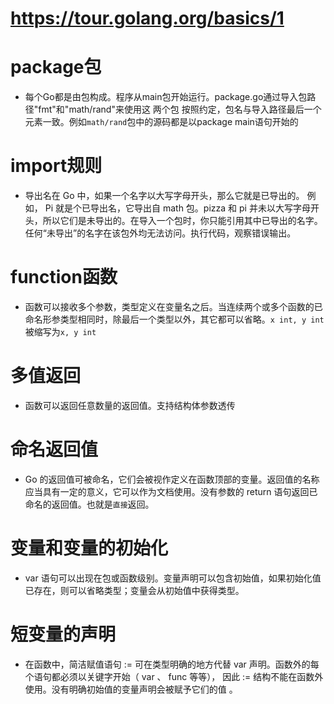 # https://tour.golang.org/basics/1

# package包
* 每个Go都是由包构成。程序从main包开始运行。package.go通过导入包路径"fmt"和"math/rand"来使用这 两个包
按照约定，包名与导入路径最后一个元素一致。例如`math/rand`包中的源码都是以package main语句开始的

# import规则
* 导出名在 Go 中，如果一个名字以大写字母开头，那么它就是已导出的。 例如， Pi 就是个已导出名，它导出自 math 包。pizza 和 pi 并未以大写字母开头，所以它们是未导出的。在导入一个包时，你只能引用其中已导出的名字。任何“未导出”的名字在该包外均无法访问。执行代码，观察错误输出。

# function函数
* 函数可以接收多个参数，类型定义在变量名之后。当连续两个或多个函数的已命名形参类型相同时，除最后一个类型以外，其它都可以省略。`x int, y int`被缩写为`x, y int`

# 多值返回
* 函数可以返回任意数量的返回值。支持结构体参数透传

# 命名返回值
* Go 的返回值可被命名，它们会被视作定义在函数顶部的变量。返回值的名称应当具有一定的意义，它可以作为文档使用。没有参数的 return 语句返回已命名的返回值。也就是`直接`返回。

# 变量和变量的初始化
* var 语句可以出现在包或函数级别。变量声明可以包含初始值，如果初始化值已存在，则可以省略类型；变量会从初始值中获得类型。

# 短变量的声明
* 在函数中，简洁赋值语句 := 可在类型明确的地方代替 var 声明。函数外的每个语句都必须以关键字开始（ var 、 func 等等）， 因此 := 结构不能在函数外使用。没有明确初始值的变量声明会被赋予它们的值 。